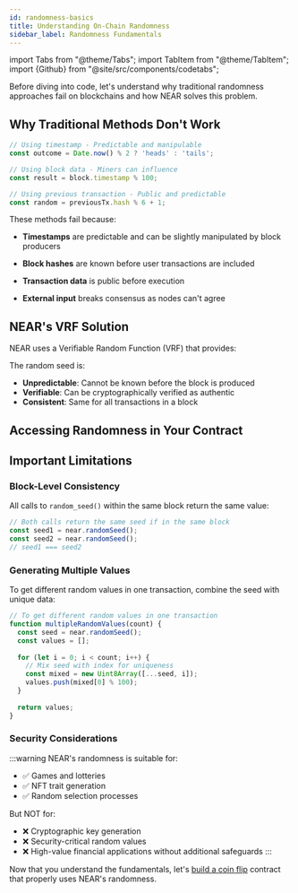 ```yaml
---
id: randomness-basics
title: Understanding On-Chain Randomness
sidebar_label: Randomness Fundamentals
---
```


import Tabs from "@theme/Tabs";
import TabItem from "@theme/TabItem";
import {Github} from "@site/src/components/codetabs";

Before diving into code, let's understand why traditional randomness approaches fail on blockchains and how NEAR solves this problem.

## Why Traditional Methods Don't Work

<Tabs>
  <TabItem value="bad" label="❌ What NOT to do" default>

```javascript
// Using timestamp - Predictable and manipulable
const outcome = Date.now() % 2 ? 'heads' : 'tails';

// Using block data - Miners can influence
const result = block.timestamp % 100;

// Using previous transaction - Public and predictable  
const random = previousTx.hash % 6 + 1;
```

  </TabItem>
  <TabItem value="problem" label="The Problem">

These methods fail because:
- **Timestamps** are predictable and can be slightly manipulated by block producers
- **Block hashes** are known before user transactions are included
- **Transaction data** is public before execution
- **External input** breaks consensus as nodes can't agree

  </TabItem>
</Tabs>

## NEAR's VRF Solution

NEAR uses a Verifiable Random Function (VRF) that provides:

<Github language="rust" start="14" end="21" url="https://github.com/near-examples/coin-flip-examples/blob/main/contract-rs/src/lib.rs" />

The random seed is:
- **Unpredictable**: Cannot be known before the block is produced
- **Verifiable**: Can be cryptographically verified as authentic
- **Consistent**: Same for all transactions in a block

## Accessing Randomness in Your Contract

<Tabs>
  <TabItem value="js" label="JavaScript" default>

<Github language="javascript" start="6" end="12" url="https://github.com/near-examples/coin-flip-examples/blob/main/contract-ts/src/contract.ts" />

  </TabItem>
  <TabItem value="rust" label="Rust">

<Github language="rust" start="13" end="22" url="https://github.com/near-examples/coin-flip-examples/blob/main/contract-rs/src/lib.rs" />

  </TabItem>
</Tabs>

## Important Limitations

### Block-Level Consistency
All calls to `random_seed()` within the same block return the same value:

```javascript
// Both calls return the same seed if in the same block
const seed1 = near.randomSeed();
const seed2 = near.randomSeed(); 
// seed1 === seed2
```

### Generating Multiple Values
To get different random values in one transaction, combine the seed with unique data:

```javascript
// To get different random values in one transaction
function multipleRandomValues(count) {
  const seed = near.randomSeed();
  const values = [];
  
  for (let i = 0; i < count; i++) {
    // Mix seed with index for uniqueness
    const mixed = new Uint8Array([...seed, i]);
    values.push(mixed[0] % 100);
  }
  
  return values;
}
```

### Security Considerations

:::warning
NEAR's randomness is suitable for:
- ✅ Games and lotteries
- ✅ NFT trait generation
- ✅ Random selection processes

But NOT for:
- ❌ Cryptographic key generation
- ❌ Security-critical random values
- ❌ High-value financial applications without additional safeguards
:::

Now that you understand the fundamentals, let's [build a coin flip](2-basic-contract.md) contract that properly uses NEAR's randomness.
